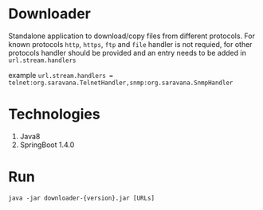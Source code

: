# Downloader

 Standalone application to download/copy files from different protocols. For known protocols `http`, `https`, `ftp` and `file` handler is not requied, for other protocols handler should be provided and an entry needs to be added in `url.stream.handlers`

example `url.stream.handlers = telnet:org.saravana.TelnetHandler,snmp:org.saravana.SnmpHandler`

# Technologies

 1. Java8
 2. SpringBoot 1.4.0
 
# Run

	java -jar downloader-{version}.jar [URLs]
